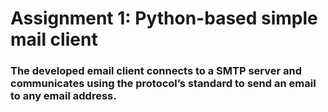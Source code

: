 # Assignment 1: Python-based simple mail client

### The developed email client connects to a SMTP server and communicates using the protocol’s standard to send an email to any email address.

